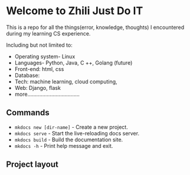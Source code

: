 # Welcome to Zhili Just Do IT

This is a repo for all the things(error, knowledge, thoughts) I encountered during my learning CS experience.

Including but not limited to:

- Operating system- Linux
- Languages- Python, Java, C ++, Golang (future)
- Front-end: html, css
- Database: 
- Tech: machine learning,  cloud computing, 
- Web: Django, flask
- more...................................

## Commands

* `mkdocs new [dir-name]` - Create a new project.
* `mkdocs serve` - Start the live-reloading docs server.
* `mkdocs build` - Build the documentation site.
* `mkdocs -h` - Print help message and exit.

## Project layout

